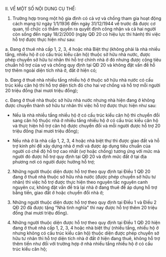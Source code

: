 II. VỀ MỘT SỐ NỘI DUNG CỤ THỂ:

1. Trường hợp trong một hộ gia đình có cả vợ và chồng tham gia hoạt động cách mạng từ ngày 1/1/1936 đến ngày 31/12/1944 về trước đã được cơ quan, tổ chức có thẩm quyền ra quyết định công nhận và cả hai người còn sống đến ngày 18/2/2000 (ngày QĐ 20 có hiệu lực thi hành) thì việc hỗ trợ được thực hiện như sau:

a. Đang ở thuê nhà cấp 1, 2, 3, 4 hoặc nhà Biệt thự (không phải là nhà nhiều tầng, nhiều hộ ở có cấu trúc kiểu căn hộ) thuộc sở hữu nhà nước, được phép chuyển sở hữu tư nhân thì hỗ trợ chính nhà ở đó nhưng được cộng tiêu chuẩn hỗ trợ của vợ và chồng quy định tại QĐ 20 và không đặt vấn đề hỗ trợ thêm ngoài diện tích nhà ở, đất ở hiện có;

b. Đang ở thuê nhà nhiều tầng nhiều hộ ở thuộc sở hữu nhà nước có cấu trúc kiểu căn hộ thì hỗ trợ diện tích đó cho hai vợ chồng và hỗ trợ mỗi người 20 triệu đồng (hai mươi triệu đồng);

c. Đang ở thuê nhà thuộc sở hữu nhà nước nhưng nhà hiện đang ở không được chuyển thành sở hữu tư nhân thì việc hỗ trợ được thực hiện như sau:

- Nếu là nhà nhiều tầng nhiều hộ ở có cấu trúc kiểu căn hộ thì chuyển đổi sang căn hộ thuộc nhà ở nhiều tầng nhiều hộ ở có cấu trúc kiểu căn hộ và thực hiện hỗ trợ căn hộ được chuyển đổi và mỗi người được hỗ trợ 20 triệu đồng (hai mươi triệu đồng);

- Nếu nhà ở là nhà cấp 1, 2, 3, 4 hoặc nhà biệt thự thì được giao đất và hỗ trợ kinh phí để xây dựng nhà ở mới và được áp dụng tiêu chuẩn của người có chế độ hỗ trợ cao nhất (vợ hoặc chồng) tương ứng với mức mà người đó được hỗ trợ quy định tại QĐ 20 và định mức đất ở tại địa phương nơi có người được hưởng hỗ trợ;

2. Những người thuộc diện được hỗ trợ theo quy định tại Điều 1 QĐ 20 đang ở thuê nhà thuộc sở hữu nhà nước (được phép chuyển sở hữu tư nhân) thì việc hỗ trợ được thực hiện theo nguyên tắc nguyên canh nguyên cư, không đặt vấn đề trả lại nhà ở đang thuê để áp dụng hỗ trợ bằng tiền, giao đất ở hoặc chuyển đổi nhà ở;

3. Những người thuộc diện được hỗ trợ theo quy định tại Điều 1 và Điều 2 QĐ 20 đã được tặng "Nhà tình nghĩa" thì nay được hỗ trợ thêm 20 triệu đồng (hai mươi triệu đồng).

4. Những người thuộc diện được hỗ trợ theo quy định tại Điều 1 QĐ 20 hiện đang ở thuê nhà cấp 1, 2, 3, 4 hoặc nhà biệt thự (nhiều tầng, nhiều hộ ở nhưng không có cấu trúc kiểu căn hộ) thuộc diện được phép chuyển sở hữu tư nhân thì hỗ trợ diện tích nhà ở đất ở hiện đang thuê, không hỗ trợ thêm tiền như đối với trường hợp ở nhà nhiều tầng nhiều hộ ở có cấu trúc kiểu căn hộ;